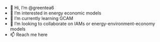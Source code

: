 - 👋 Hi, I’m @greentea6
- 👀 I’m interested in energy economic models
- 🌱 I’m currently learning GCAM
- 💞️ I’m looking to collaborate on IAMs or energy-environment-economy models
- 📫 Reach me here

<!---
greentea6/greentea6 is a ✨ special ✨ repository because its `README.md` (this file) appears on your GitHub profile.
You can click the Preview link to take a look at your changes.
--->
